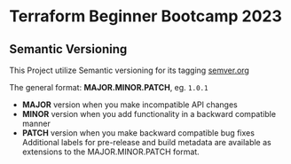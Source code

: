 # Terraform Beginner Bootcamp 2023

## Semantic Versioning

This Project utilize Semantic versioning for its tagging
[semver.org](https://semver.org/)


The general format:
 **MAJOR.MINOR.PATCH**, eg. `1.0.1` 

- **MAJOR** version when you make incompatible API changes
- **MINOR** version when you add functionality in a backward compatible manner
- **PATCH** version when you make backward compatible bug fixes
Additional labels for pre-release and build metadata are available as extensions to the MAJOR.MINOR.PATCH format.